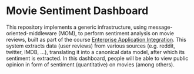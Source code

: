 # Movie Sentiment Dashboard

This repository implements a generic infrastructure, using message-oriented-middleware (MOM), to perform sentiment analysis on movie reviews, built as part of the course [Enterprise Application Integration](https://www.rug.nl/ocasys/fwn/vak/show?code=WMCS007-05).
This system extracts data (user reviews) from various sources (e.g. reddit, twitter, IMDB, ...), translating it into a canonical data model, after which its sentiment is extracted.
In this dashboard, people will be able to view public opinion in form of sentiment (quantitative) on movies (among others).
